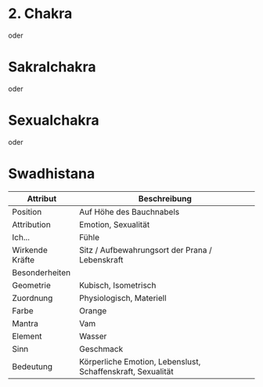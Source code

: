# 2. Chakra
oder
# Sakralchakra
oder
# Sexualchakra
oder
# Swadhistana
| Attribut        | Beschreibung                                                |
| --------------- | ----------------------------------------------------------- |
| Position        | Auf Höhe des Bauchnabels                                    |
| Attribution     | Emotion, Sexualität                                         |
| Ich...          | Fühle                                                       |
| Wirkende Kräfte | Sitz / Aufbewahrungsort der Prana / Lebenskraft             |
| Besonderheiten  |                                                             |
| Geometrie       | Kubisch, Isometrisch                                        |
| Zuordnung       | Physiologisch, Materiell                                    |
| Farbe           | Orange                                                      |
| Mantra          | Vam                                                         |
| Element         | Wasser                                                      |
| Sinn            | Geschmack                                                   |
| Bedeutung       | Körperliche Emotion, Lebenslust, Schaffenskraft, Sexualität |

